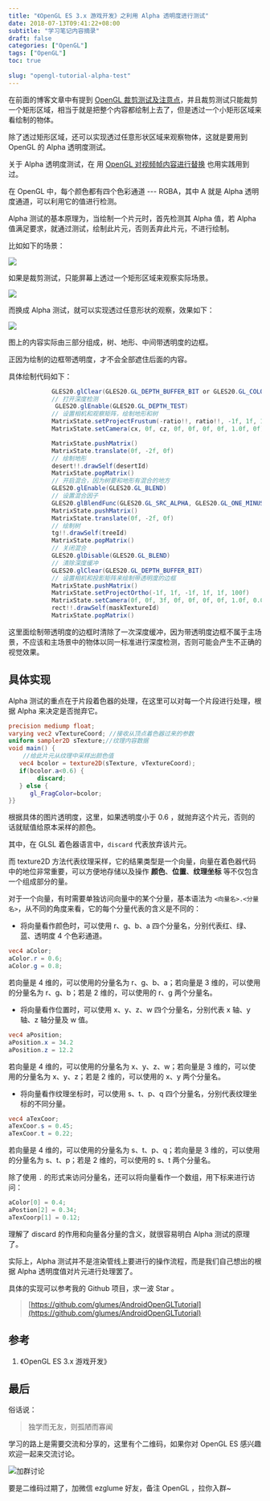 ```yaml
---
title: "《OpenGL ES 3.x 游戏开发》之利用 Alpha 透明度进行测试"
date: 2018-07-13T09:41:22+08:00
subtitle: "学习笔记内容摘录"
draft: false
categories: ["OpenGL"]
tags: ["OpenGL"]
toc: true
 
slug: "opengl-tutorial-alpha-test"
---
```




在前面的博客文章中有提到 [OpenGL 裁剪测试及注意点](https://glumes.com/post/opengl/opengl-tutorial-scissor-test/)，并且裁剪测试只能裁剪一个矩形区域，相当于就是把整个内容都绘制上去了，但是透过一个小矩形区域来看绘制的物体。

除了透过矩形区域，还可以实现透过任意形状区域来观察物体，这就是要用到 OpenGL 的 Alpha 透明度测试。

关于 Alpha 透明度测试，在 用 [OpenGL 对视频帧内容进行替换](https://glumes.com/post/opengl/opengl-handle-video-frame-and-replace-content/) 也用实践用到过。

<!--more-->

在 OpenGL 中，每个颜色都有四个色彩通道 --- RGBA，其中 A 就是 Alpha 透明度通道，可以利用它的值进行检测。

Alpha 测试的基本原理为，当绘制一个片元时，首先检测其 Alpha 值，若 Alpha 值满足要求，就通过测试，绘制此片元，否则丢弃此片元，不进行绘制。

比如如下的场景：

![](https://image.glumes.com/images/2019/04/27/WechatIMG27.jpg)

如果是裁剪测试，只能屏幕上透过一个矩形区域来观察实际场景。

![](https://image.glumes.com/images/2019/04/27/WechatIMG26.jpg)


而换成 Alpha 测试，就可以实现透过任意形状的观察，效果如下：

![](https://image.glumes.com/images/2019/04/27/WechatIMG28.jpg)


图上的内容实际由三部分组成，树、地形、中间带透明度的边框。

正因为绘制的边框带透明度，才不会全部遮住后面的内容。

具体绘制代码如下：
```java
            GLES20.glClear(GLES20.GL_DEPTH_BUFFER_BIT or GLES20.GL_COLOR_BUFFER_BIT)
            // 打开深度检测
             GLES20.glEnable(GLES20.GL_DEPTH_TEST)
			// 设置相机和观察矩阵，绘制地形和树
            MatrixState.setProjectFrustum(-ratio!!, ratio!!, -1f, 1f, 1f, 100f)
            MatrixState.setCamera(cx, 0f, cz, 0f, 0f, 0f, 0f, 1.0f, 0f)

            MatrixState.pushMatrix()
            MatrixState.translate(0f, -2f, 0f)
            // 绘制地形
            desert!!.drawSelf(desertId)
            MatrixState.popMatrix()
			// 开启混合，因为树要和地形有混合的地方
            GLES20.glEnable(GLES20.GL_BLEND)
			// 设置混合因子
            GLES20.glBlendFunc(GLES20.GL_SRC_ALPHA, GLES20.GL_ONE_MINUS_SRC_ALPHA)
            MatrixState.pushMatrix()
            MatrixState.translate(0f, -2f, 0f)
            // 绘制树
            tg!!.drawSelf(treeId)
            MatrixState.popMatrix()
			// 关闭混合
            GLES20.glDisable(GLES20.GL_BLEND)
			// 清除深度缓冲
            GLES20.glClear(GLES20.GL_DEPTH_BUFFER_BIT)
			// 设置相机和投影矩阵来绘制带透明度的边框
            MatrixState.pushMatrix()
            MatrixState.setProjectOrtho(-1f, 1f, -1f, 1f, 1f, 100f)
            MatrixState.setCamera(0f, 0f, 3f, 0f, 0f, 0f, 0f, 1.0f, 0.0f)
            rect!!.drawSelf(maskTextureId)
            MatrixState.popMatrix()
```


这里面绘制带透明度的边框时清除了一次深度缓冲，因为带透明度边框不属于主场景，不应该和主场景中的物体以同一标准进行深度检测，否则可能会产生不正确的视觉效果。


## 具体实现

Alpha 测试的重点在于片段着色器的处理，在这里可以对每一个片段进行处理，根据 Alpha 来决定是否抛弃它。

```glsl
precision mediump float;
varying vec2 vTextureCoord; //接收从顶点着色器过来的参数
uniform sampler2D sTexture;//纹理内容数据
void main() { 
	//给此片元从纹理中采样出颜色值 
   vec4 bcolor = texture2D(sTexture, vTextureCoord);
   if(bcolor.a<0.6) {
   		discard;
   } else {
      gl_FragColor=bcolor;
}}
```

根据具体的图片透明度，这里，如果透明度小于 0.6 ，就抛弃这个片元，否则的话就赋值给原本采样的颜色。

其中，在 GLSL 着色器语言中，`discard` 代表放弃该片元。

而 texture2D 方法代表纹理采样，它的结果类型是一个向量，向量在着色器代码中的地位非常重要，可以方便地存储以及操作 **颜色**、**位置**、**纹理坐标** 等不仅包含一个组成部分的量。

对于一个向量，有时需要单独访问向量中的某个分量，基本语法为 `<向量名>.<分量名>`，从不同的角度来看，它的每个分量代表的含义是不同的：

*	将向量看作颜色时，可以使用 r、g、b、a 四个分量名，分别代表红、绿、蓝、透明度 4 个色彩通道。

```glsl
vec4 aColor;
aColor.r = 0.6;
aColor.g = 0.8;
```
若向量是 4 维的，可以使用的分量名为 r、g、b、a；若向量是 3 维的，可以使用的分量名为 r、g、b；若是 2 维的，可以使用的 r、g 两个分量名。

*	将向量看作位置时，可以使用 x、y、z、w 四个分量名，分别代表 x 轴、y 轴、z 轴分量及 w 值。
```glsl
vec4 aPosition;
aPosition.x = 34.2
aPosition.z = 12.2
```
若向量是 4 维的，可以使用的分量名为 x、y、z、w；若向量是 3 维的，可以使用的分量名为 x、y、z；若是 2 维的，可以使用的 x、y 两个分量名。

*	将向量看作纹理坐标时，可以使用 s、t、p、q 四个分量名，分别代表纹理坐标的不同分量。
```glsl
vec4 aTexCoor;
aTexCoor.s = 0.45;
aTexCoor.t = 0.22;
```
若向量是 4 维的，可以使用的分量名为 s、t、p、q；若向量是 3 维的，可以使用的分量名为 s、t、p；若是 2 维的，可以使用的 s、t 两个分量名。

除了使用 `.` 的形式来访问分量名，还可以将向量看作一个数组，用下标来进行访问：

```glsl
aColor[0] = 0.4;
aPostion[2] = 0.34;
aTexCoorp[1] = 0.12;
```

理解了 discard 的作用和向量各分量的含义，就很容易明白 Alpha 测试的原理了。

实际上，Alpha 测试并不是渲染管线上要进行的操作流程，而是我们自己想出的根据 Alpha 透明度值对片元进行处理罢了。


具体的实现可以参考我的 Github 项目，求一波 Star 。

> [https://github.com/glumes/AndroidOpenGLTutorial](https://github.com/glumes/AndroidOpenGLTutorial)


## 参考

1. 《OpenGL ES 3.x 游戏开发》

## 最后

俗话说：

> 独学而无友，则孤陋而寡闻

学习的路上是需要交流和分享的，这里有个二维码，如果你对 OpenGL ES 感兴趣欢迎一起来交流讨论。

![加群讨论](https://image.glumes.com/images/2019/04/27/WechatIMG432.jpg)

要是二维码过期了，加微信 ezglume 好友，备注 OpenGL ，拉你入群~


